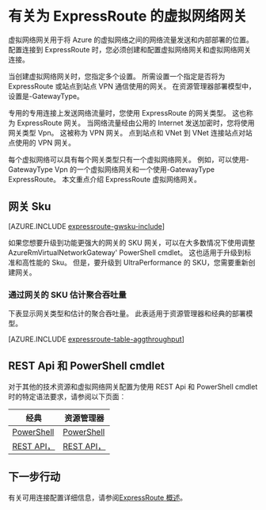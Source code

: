 <properties 
   pageTitle="有关 ExpressRoute 虚拟网络网关 |Microsoft Azure"
   description="对于 ExpressRoute 了解有关虚拟网络网关。"
   services="expressroute"
   documentationCenter="na"
   authors="cherylmc"
   manager="carmonm"
   editor=""
   tags="azure-resource-manager, azure-service-management"/>
<tags 
   ms.service="expressroute"
   ms.devlang="na"
   ms.topic="article"
   ms.tgt_pltfrm="na"
   ms.workload="infrastructure-services"
   ms.date="10/03/2016"
   ms.author="cherylmc" />

# <a name="about-virtual-network-gateways-for-expressroute"></a>有关为 ExpressRoute 的虚拟网络网关


虚拟网络网关用于将 Azure 的虚拟网络之间的网络流量发送和内部部署的位置。 配置连接到 ExpressRoute 时，您必须创建和配置虚拟网络网关和虚拟网络网关连接。

当创建虚拟网络网关时，您指定多个设置。 所需设置一个指定是否将为 ExpressRoute 或站点到站点 VPN 通信使用的网关。 在资源管理器部署模型中，设置是-GatewayType。

专用的专用连接上发送网络流量时，您使用 ExpressRoute 的网关类型。 这也称为 ExpressRoute 网关。 当网络流量经由公用的 Internet 发送加密时，您将使用网关类型 Vpn。 这被称为 VPN 网关。 点到站点和 VNet 到 VNet 连接站点对站点使用的 VPN 网关。 

每个虚拟网络可以具有每个网关类型只有一个虚拟网络网关。 例如，可以使用-GatewayType Vpn 的一个虚拟网络网关和一个使用-GatewayType ExpressRoute。 本文重点介绍 ExpressRoute 虚拟网络网关。

## <a name="gwsku"></a>网关 Sku

[AZURE.INCLUDE [expressroute-gwsku-include](../../includes/expressroute-gwsku-include.md)]

如果您想要升级到功能更强大的网关的 SKU 网关，可以在大多数情况下使用调整 AzureRmVirtualNetworkGateway' PowerShell cmdlet。 这也适用于升级到标准和高性能的 Sku。 但是，要升级到 UltraPerformance 的 SKU，您需要重新创建网关。

###  <a name="aggthroughput"></a>通过网关的 SKU 估计聚合吞吐量


下表显示网关类型和估计的聚合吞吐量。 此表适用于资源管理器和经典的部署模型。

[AZURE.INCLUDE [expressroute-table-aggthroughput](../../includes/expressroute-table-aggtput-include.md)] 


## <a name="resources"></a>REST Api 和 PowerShell cmdlet

对于其他的技术资源和虚拟网络网关配置为使用 REST Api 和 PowerShell cmdlet 时的特定语法要求，请参阅以下页面︰

|**经典** | **资源管理器**|
|-----|----|
|[PowerShell](https://msdn.microsoft.com/library/mt270335.aspx)|[PowerShell](https://msdn.microsoft.com/library/mt163510.aspx)|
|[REST API，](https://msdn.microsoft.com/library/jj154113.aspx)|[REST API，](https://msdn.microsoft.com/library/mt163859.aspx)|


## <a name="next-steps"></a>下一步行动

有关可用连接配置详细信息，请参阅[ExpressRoute 概述](expressroute-introduction.md)。 







 
